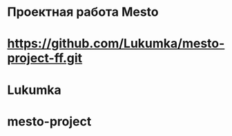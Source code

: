 # Проектная работа Mesto
# https://github.com/Lukumka/mesto-project-ff.git
# Lukumka
# mesto-project 

